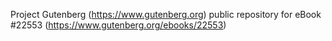 Project Gutenberg (https://www.gutenberg.org) public repository for eBook #22553 (https://www.gutenberg.org/ebooks/22553)
